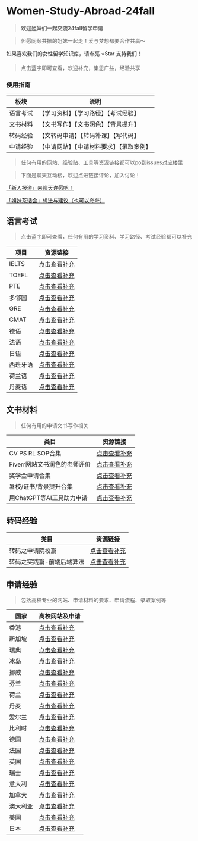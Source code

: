 # Women-Study-Abroad-24fall



> **欢迎姐妹们一起交流24fall留学申请**

> 但愿同频共振的姐妹一起走！爱与梦想都要合作共赢～

如果喜欢我们的女性留学知识库，请点亮 ⭐Star 支持我们！

> 点击蓝字即可查看，欢迎补充，集思广益，经验共享

### 使用指南


| 板块 | 说明 |
| --- | --- |
| 语言考试 | 【学习资料】【学习路径】【考试经验】|
| 文书材料 | 【文书写作】【文书润色】【背景提升】 |
| 转码经验 | 【文转码申请】【转码补课】【写代码】|
| 申请经验 | 【申请网站】【申请材料要求】【录取案例】 |


> 任何有用的网站、经验贴、工具等资源链接都可以po到issues对应楼里

> 下面是聊天互动楼，欢迎点进链接评论，加入讨论！

[「新人报道」来聊天许愿吧！](https://github.com/Celiashea/Women-Study-Abroad-24fall/issues/2) 

[「姐妹茶话会」想法与建议（也可以夸夸）](https://github.com/Celiashea/Women-Study-Abroad-24fall/issues/38) 


## 语言考试

> 点击蓝字即可查看，任何有用的学习资料、学习路径、考试经验都可以补充

| 项目 | 资源链接 |
| --- | --- |
| IELTS |[点击查看补充](https://github.com/Celiashea/Women-Study-Abroad-24fall/issues/3)|
| TOEFL |[点击查看补充](https://github.com/Celiashea/Women-Study-Abroad-24fall/issues/4)|
|  PTE  |[点击查看补充](https://github.com/Celiashea/Women-Study-Abroad-24fall/issues/5)|
| 多邻国 |[点击查看补充](https://github.com/Celiashea/Women-Study-Abroad-24fall/issues/6)|
|  GRE  |[点击查看补充](https://github.com/Celiashea/Women-Study-Abroad-24fall/issues/7)|
|  GMAT  |[点击查看补充](https://github.com/Celiashea/Women-Study-Abroad-24fall/issues/8)|
|  德语  |[点击查看补充](https://github.com/Celiashea/Women-Study-Abroad-24fall/issues/9)|
|  法语  |[点击查看补充](https://github.com/Celiashea/Women-Study-Abroad-24fall/issues/10)|
|  日语  |[点击查看补充](https://github.com/Celiashea/Women-Study-Abroad-24fall/issues/11)|
|西班牙语|[点击查看补充](https://github.com/Celiashea/Women-Study-Abroad-24fall/issues/12)|
| 荷兰语 |[点击查看补充](https://github.com/Celiashea/Women-Study-Abroad-24fall/issues/13)|
| 丹麦语 |[点击查看补充](https://github.com/Celiashea/Women-Study-Abroad-24fall/issues/14)|




## 文书材料

> 任何有用的申请文书写作相关

| 类目 | 资源链接 |
| --- | --- |
| CV PS RL SOP合集 |[点击查看补充](https://github.com/Celiashea/Women-Study-Abroad-24fall/issues/15)|
| Fiverr网站文书润色的老师评价 |[点击查看补充](https://github.com/Celiashea/Women-Study-Abroad-24fall/issues/16)|
| 奖学金申请合集 |[点击查看补充](https://github.com/Celiashea/Women-Study-Abroad-24fall/issues/17)|
| 暑校/证书/背景提升合集 |[点击查看补充](https://github.com/Celiashea/Women-Study-Abroad-24fall/issues/18)|
| 用ChatGPT等AI工具助力申请 |[点击查看补充](https://github.com/Celiashea/Women-Study-Abroad-24fall/issues/41)|

## 转码经验

| 类目 | 资源链接 |
| --- | --- |
| 转码之申请院校篇 |[点击查看补充](https://github.com/Celiashea/Women-Study-Abroad-24fall/issues/19)|
| 转码之实践篇-前端后端算法 |[点击查看补充](https://github.com/Celiashea/Women-Study-Abroad-24fall/issues/20)|



## 申请经验

> 包括高校专业的网站、申请材料的要求、申请流程、录取案例等


| 国家 | 高校网站及申请|
| --- | --- |
| 香港 |[点击查看补充](https://github.com/Celiashea/Women-Study-Abroad-24fall/issues/39)|
| 新加坡 |[点击查看补充](https://github.com/Celiashea/Women-Study-Abroad-24fall/issues/40)|
| 瑞典 |[点击查看补充](https://github.com/Celiashea/Women-Study-Abroad-24fall/issues/21)|
| 冰岛 |[点击查看补充](https://github.com/Celiashea/Women-Study-Abroad-24fall/issues/22)|
| 挪威 |[点击查看补充](https://github.com/Celiashea/Women-Study-Abroad-24fall/issues/23)|
| 芬兰 |[点击查看补充](https://github.com/Celiashea/Women-Study-Abroad-24fall/issues/24)|
| 荷兰 |[点击查看补充](https://github.com/Celiashea/Women-Study-Abroad-24fall/issues/25)|
| 丹麦 |[点击查看补充](https://github.com/Celiashea/Women-Study-Abroad-24fall/issues/26)|
| 爱尔兰 |[点击查看补充](https://github.com/Celiashea/Women-Study-Abroad-24fall/issues/27)|
| 比利时 |[点击查看补充](https://github.com/Celiashea/Women-Study-Abroad-24fall/issues/28)|
| 德国 |[点击查看补充](https://github.com/Celiashea/Women-Study-Abroad-24fall/issues/29)|
| 法国 |[点击查看补充](https://github.com/Celiashea/Women-Study-Abroad-24fall/issues/30)|
| 英国 |[点击查看补充](https://github.com/Celiashea/Women-Study-Abroad-24fall/issues/31)|
| 瑞士 |[点击查看补充](https://github.com/Celiashea/Women-Study-Abroad-24fall/issues/32)|
| 意大利 |[点击查看补充](https://github.com/Celiashea/Women-Study-Abroad-24fall/issues/33)|
| 加拿大 |[点击查看补充](https://github.com/Celiashea/Women-Study-Abroad-24fall/issues/34)|
| 澳大利亚 |[点击查看补充](https://github.com/Celiashea/Women-Study-Abroad-24fall/issues/35)|
| 美国 |[点击查看补充](https://github.com/Celiashea/Women-Study-Abroad-24fall/issues/36)|
| 日本 |[点击查看补充](https://github.com/Celiashea/Women-Study-Abroad-24fall/issues/37)|
